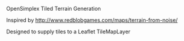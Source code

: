 OpenSimplex Tiled Terrain Generation

Inspired by http://www.redblobgames.com/maps/terrain-from-noise/

Designed to supply tiles to a Leaflet TileMapLayer
